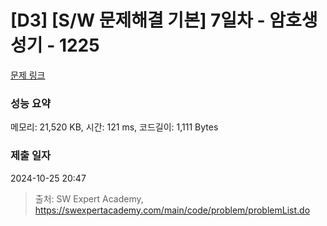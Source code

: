 # [D3] [S/W 문제해결 기본] 7일차 - 암호생성기 - 1225 

[문제 링크](https://swexpertacademy.com/main/code/problem/problemDetail.do?contestProbId=AV14uWl6AF0CFAYD) 

### 성능 요약

메모리: 21,520 KB, 시간: 121 ms, 코드길이: 1,111 Bytes

### 제출 일자

2024-10-25 20:47



> 출처: SW Expert Academy, https://swexpertacademy.com/main/code/problem/problemList.do
